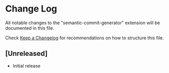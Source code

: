 # Change Log

All notable changes to the "semantic-commit-generator" extension will be documented in this file.

Check [Keep a Changelog](http://keepachangelog.com/) for recommendations on how to structure this file.

## [Unreleased]

- Initial release